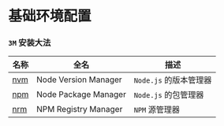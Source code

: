 # 基础环境配置

### `3M` 安装大法

| 名称 | 全名 | 描述
| -- | -- | -- |
| [nvm](./nvm.html) | Node Version Manager | `Node.js` 的版本管理器 |
| [npm](./npm.html) | Node Package Manager | `Node.js` 的包管理器 |
| [nrm](./nrm.html) | NPM Registry Manager | `NPM` 源管理器 |

